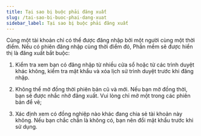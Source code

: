 ```yaml
---
title: Tại sao bị buộc phải đăng xuất
slug: /tai-sao-bi-buoc-phai-dang-xuat
sidebar_label: Tại sao bị buộc phải đăng xuất
---
```


Cùng một tài khoản chỉ có thể được đăng nhập bởi một người cùng một thời điểm. Nếu có phiên đăng nhập cùng thời điểm đó, Phần mềm sẽ được hiển thị là đăng xuất bắt buộc:

1. Kiểm tra xem bạn có đăng nhập từ nhiều cửa sổ hoặc từ các trình duyệt khác không, kiểm tra mật khẩu và xóa lịch sử trình duyệt trước khi đăng nhập.

2. Không thể mở đồng thời phiên bản cũ và mới. Nếu bạn mở đồng thời, bạn sẽ được nhắc nhở đăng xuất. Vui lòng chỉ mở một trong các phiên bản để vẽ;

3. Xác định xem có đồng nghiệp nào khác đang chia sẻ tài khoản này không. Nếu bạn chắc chắn là không có, bạn nên đổi mật khẩu trước khi sử dụng.
